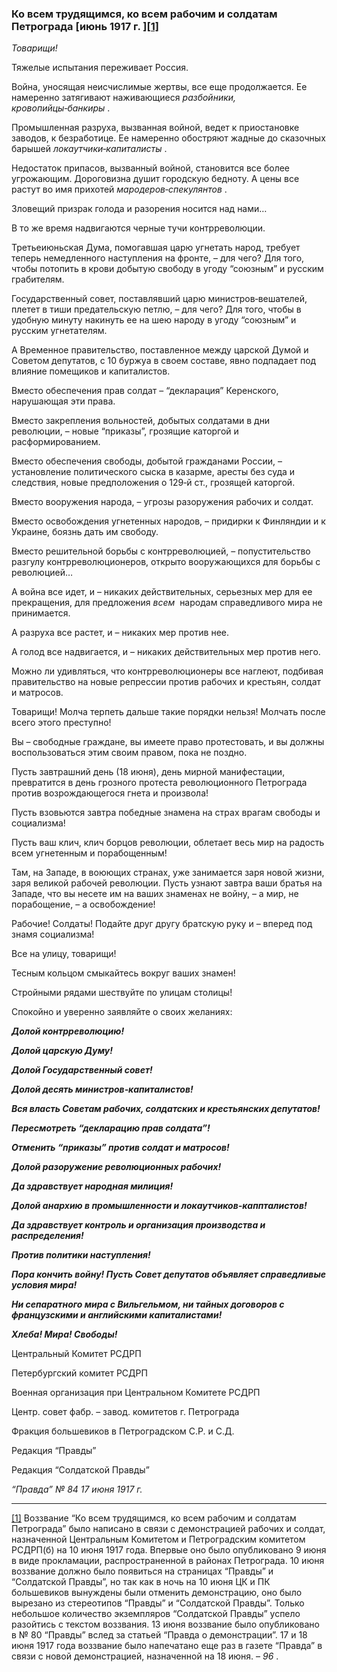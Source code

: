 ### Ко всем трудящимся, ко всем рабочим и солдатам Петрограда [июнь 1917 г. ][**[1]**](#_ftn1)

_Товарищи!_

Тяжелые испытания переживает Россия.

Война, уносящая неисчислимые жертвы, все еще продолжается. Ее намеренно затягивают наживающиеся _разбойники, кровопийцы‑банкиры_ .

Промышленная разруха, вызванная войной, ведет к приостановке заводов, к безработице. Ее намеренно обостряют жадные до сказочных барышей _локаутчики‑капиталисты_ .

Недостаток припасов, вызванный войной, становится все более угрожающим. Дороговизна душит городскую бедноту. А цены все растут во имя прихотей _мародеров‑спекулянтов_ .

Зловещий призрак голода и разорения носится над нами…

В то же время надвигаются черные тучи контрреволюции.

Третьеиюньская Дума, помогавшая царю угнетать народ, требует теперь немедленного наступления на фронте, – для чего? Для того, чтобы потопить в крови добытую свободу в угоду “союзным” и русским грабителям.

Государственный совет, поставлявший царю министров‑вешателей, плетет в тиши предательскую петлю, – для чего? Для того, чтобы в удобную минуту накинуть ее на шею народу в угоду “союзным” и русским угнетателям.

А Временное правительство, поставленное между царской Думой и Советом депутатов, с 10 буржуа в своем составе, явно подпадает под влияние помещиков и капиталистов.

Вместо обеспечения прав солдат – “декларация” Керенского, нарушающая эти права.

Вместо закрепления вольностей, добытых солдатами в дни революции, – новые “приказы”, грозящие каторгой и расформированием.

Вместо обеспечения свободы, добытой гражданами России, – установление политического сыска в казарме, аресты без суда и следствия, новые предположения о 129‑й ст., грозящей каторгой.

Вместо вооружения народа, – угрозы разоружения рабочих и солдат.

Вместо освобождения угнетенных народов, – придирки к Финляндии и к Украине, боязнь дать им свободу.

Вместо решительной борьбы с контрреволюцией, – попустительство разгулу контрреволюционеров, открыто вооружающихся для борьбы с революцией…

А война все идет, и – никаких действительных, серьезных мер для ее прекращения, для предложения _всем_  народам справедливого мира не принимается.

А разруха все растет, и – никаких мер против нее.

А голод все надвигается, и – никаких действительных мер против него.

Можно ли удивляться, что контрреволюционеры все наглеют, подбивая правительство на новые репрессии против рабочих и крестьян, солдат и матросов.

Товарищи! Молча терпеть дальше такие порядки нельзя! Молчать после всего этого преступно!

Вы – свободные граждане, вы имеете право протестовать, и вы должны воспользоваться этим своим правом, пока не поздно.

Пусть завтрашний день (18 июня), день мирной манифестации, превратится в день грозного протеста революционного Петрограда против возрождающегося гнета и произвола!

Пусть взовьются завтра победные знамена на страх врагам свободы и социализма!

Пусть ваш клич, клич борцов революции, облетает весь мир на радость всем угнетенным и порабощенным!

Там, на Западе, в воюющих странах, уже занимается заря новой жизни, заря великой рабочей революции. Пусть узнают завтра ваши братья на Западе, что вы несете им на ваших знаменах не войну, – а мир, не порабощение, – а освобождение!

Рабочие! Солдаты! Подайте друг другу братскую руку и – вперед под знамя социализма!

Все на улицу, товарищи!

Тесным кольцом смыкайтесь вокруг ваших знамен!

Стройными рядами шествуйте по улицам столицы!

Спокойно и уверенно заявляйте о своих желаниях:

**_Долой контрреволюцию!_**  

**_Долой царскую Думу!_**  

**_Долой Государственный совет!_**  

**_Долой десять министров‑капиталистов!_**  

**_Вся власть Советам рабочих, солдатских и крестьянских депутатов!_**  

**_Пересмотреть “декларацию прав солдата”!_**  

**_Отменить “приказы” против солдат и матросов!_**  

**_Долой разоружение революционных рабочих!_**  

**_Да здравствует народная милиция!_**  

**_Долой анархию в промышленности и локаутчиков‑каппталистов!_**  

**_Да здравствует контроль и организация производства и распределения!_**  

**_Против политики наступления!_**  

**_Пора кончить войну! Пусть Совет депутатов объявляет справедливые условия мира!_**  

**_Ни сепаратного мира с Вильгельмом, ни тайных договоров с французскими и английскими капиталистами!_**  

**_Хлеба! Мира! Свободы!_**  

Центральный Комитет РСДРП

Петербургский комитет РСДРП

Военная организация при Центральном Комитете РСДРП

Центр. совет фабр. – завод. комитетов г. Петрограда

Фракция большевиков в Петроградском С.Р. и С.Д.

Редакция “Правды”

Редакция “Солдатской Правды”

_“Правда” №_ _84 17 июня 1917_ _г._

  

---

[[1]](#_ftnref1) Воззвание “Ко всем трудящимся, ко всем рабочим и солдатам Петрограда” было написано в связи с демонстрацией рабочих и солдат, назначенной Центральным Комитетом и Петроградским комитетом РСДРП(б) на 10 июня 1917 года. Впервые оно было опубликовано 9 июня в виде прокламации, распространенной в районах Петрограда. 10 июня воззвание должно было появиться на страницах “Правды” и “Солдатской Правды”, но так как в ночь на 10 июня ЦК и ПК большевиков вынуждены были отменить демонстрацию, оно было вырезано из стереотипов “Правды” и “Солдатской Правды”. Только небольшое количество экземпляров “Солдатской Правды” успело разойтись с текстом воззвания. 13 июня воззвание было опубликовано в № 80 “Правды” вслед за статьей “Правда о демонстрации”. 17 и 18 июня 1917 года воззвание было напечатано еще раз в газете “Правда” в связи с новой демонстрацией, назначенной на 18 июня. – _96_ .